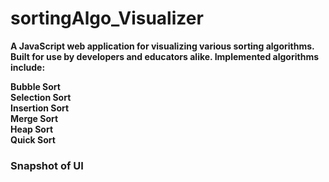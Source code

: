 # sortingAlgo_Visualizer

<b>A JavaScript web application for visualizing various sorting algorithms. Built for use by developers and educators alike. Implemented algorithms include:</b>

<b>Bubble Sort</b><br>
<b>Selection Sort</b><br>
<b>Insertion Sort</b><br>
<b>Merge Sort</b><br>
<b>Heap Sort</b><br>
<b>Quick Sort</b><br>

<h3>Snapshot of UI</h3
<img src=" https://github.com/shaili12/sortingAlgo_Visualizer/blob/master/preview/Screenshot%202022-11-15%20at%208.10.26%20PM.png">

